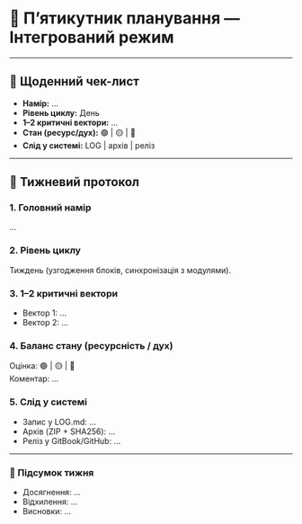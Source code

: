 # 📘 П’ятикутник планування — Інтегрований режим

---

## 🔹 Щоденний чек-лист
- **Намір:** …
- **Рівень циклу:** День
- **1–2 критичні вектори:** …
- **Стан (ресурс/дух):** 🟢 | 🟡 | 🔴
- **Слід у системі:** LOG | архів | реліз

---

## 🔹 Тижневий протокол
### 1. Головний намір
…

### 2. Рівень циклу
Тиждень (узгодження блоків, синхронізація з модулями).

### 3. 1–2 критичні вектори
- Вектор 1: …
- Вектор 2: …

### 4. Баланс стану (ресурсність / дух)
Оцінка: 🟢 | 🟡 | 🔴  
Коментар: …

### 5. Слід у системі
- Запис у LOG.md: …
- Архів (ZIP + SHA256): …
- Реліз у GitBook/GitHub: …

---

### 📌 Підсумок тижня
- Досягнення: …
- Відхилення: …
- Висновки: …
